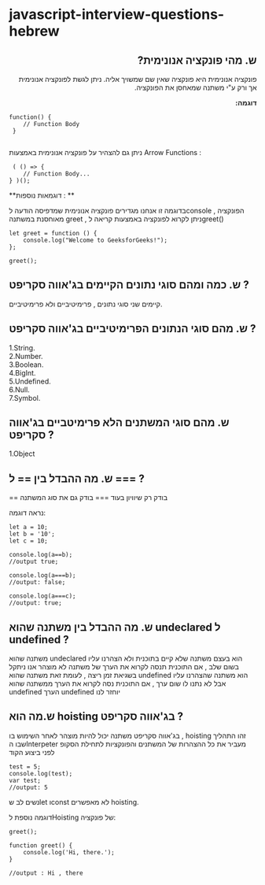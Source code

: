 

# javascript-interview-questions-hebrew

<div dir="rtl">

## ש. מהי פונקציה אנונימית?

פונקציה אנונימית היא פונקציה שאין שם שמשויך אליה. ניתן לגשת לפונקציה אנונימית אך ורק ע"י משתנה שמאחסן את הפונקציה.

**דוגמה:**

<div dir="ltr">

```
function() {
    // Function Body
 }
 
```
 ניתן גם להצהיר על פונקציה אנונימית באמצעות Arrow Functions :
```
 ( () => {
    // Function Body...
} )();

```


**דוגמאות נוספות : **

בדוגמה זו אנחנו מגדירים פונקציה אנונימית שמדפיסה הודעה לconsole , הפונקציה מאוחסנת במשתנה greet , ניתן לקרוא לפונקציה באמצעות קריאה לgreet()
```
let greet = function () {
    console.log("Welcome to GeeksforGeeks!");
};
 
greet();

```

<div/>

## ש. כמה ומהם סוגי נתונים הקיימים בג'אווה סקריפט ?

קיימים שני סוגי נתונים , פרימיטיביים ולא פרימיטיביים.


## ש. מהם סוגי הנתונים הפרימיטיביים בג'אווה סקריפט ?

1.String.<br>
2.Number.<br>
3.Boolean.<br>
4.BigInt.<br>
5.Undefined.<br>
6.Null.<br>
7.Symbol.<br>

## ש. מהם סוגי המשתנים הלא פרימיטביים בג'אווה סקריפט ?

1.Object


## ש. מה ההבדל בין == ל === ?

== בודק רק שיוויון בעוד === בודק גם את סוג המשתנה

נראה דוגמה:


<div dir="ltr">

```
let a = 10;
let b = '10';
let c = 10;

console.log(a==b);
//output true;

console.log(a===b);
//output: false;

console.log(a===c);
//output: true;

```
<div/>

## ש. מה ההבדל בין משתנה שהוא undeclared ל undefined ?

משתנה שהוא undeclared הוא בעצם משתנה שלא קיים בתוכנית ולא הצהרנו עליו בשום שלב , אם התוכנית תנסה לקרוא את הערך של משתנה לא מוצהר אנו ניתקל בשגיאת זמן ריצה , לעומת זאת משתנה שהוא undefined הוא משתנה שהצהרנו עליו אבל לא נתנו לו שום ערך , אם התוכנית נסה לקרוא את הערך ממשתנה שהוא undefined הערך undefined יוחזר לנו


## ש.מה הוא hoisting בג'אווה סקריפט ?

בג'אווה סקריפט משתנה יכול להיות מוצהר לאחר השימוש בו , hoisting זהו התהליך שבו הInterpeter מעביר את כל ההצהרות של המשתנים והפונקציות לתחילת הסקופ לפני ביצוע הקוד

<div dir="ltr">

```
test = 5;
console.log(test);
var test;
//output: 5 

```

<div/>

נשים לב שlet וconst לא מאפשרים hoisting.

דוגמה נוספת לHoisting של פונקציה:

<div dir="ltr">

```
greet();

function greet() {
    console.log('Hi, there.');
}

//output : Hi , there

```
<div/>


<div/>


